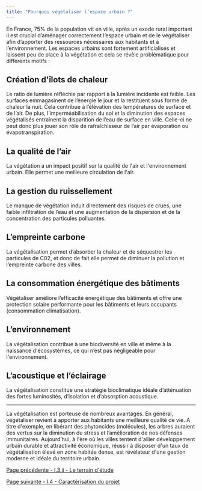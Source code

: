 ```yaml
---
title: "Pourquoi végétaliser l’espace urbain ?"
---
```


En France, 75% de la population vit en ville, après un exode rural important il est crucial d’aménager correctement l’espace urbain et de le végétaliser afin d’apporter des ressources nécessaires aux habitants et à l’environnement. 
Les espaces urbains sont fortement artificialisés et laissent peu de place à la végétation et cela se révèle problématique pour différents motifs :



## Création d'îlots de chaleur 

Le ratio de lumière réfléchie par rapport à la lumière incidente est faible. Les surfaces emmagasinent de l’énergie le jour et la restituent sous forme de chaleur la nuit. Cela contribue à l’élévation des températures de surface et de l’air. De plus, l’imperméabilisation du sol et la diminution des espaces végétalisés entraînent la disparition de l’eau de surface en ville. Celle-ci ne peut donc plus jouer son rôle de rafraîchisseur de l’air par évaporation ou évapotranspiration.



## La qualité de l’air

La végétation a un impact positif sur la qualité de l'air et l'environnement urbain. Elle permet une meilleure circulation de l'air.



## La gestion du ruissellement

Le manque de végétation induit directement des risques de crues, une faible infiltration de l’eau et une augmentation de la dispersion et de la concentration des particules polluantes. 



## L’empreinte carbone

La végétalisation permet d’absorber la chaleur et de séquestrer les particules de C02, et donc de fait elle permet de diminuer la pollution et l’empreinte carbone des villes.



## La consommation énergétique des bâtiments

Végétaliser améliore l’efficacité énergétique des bâtiments et offre une protection solaire performante pour les bâtiments et leurs occupants (consommation climatisation). 



## L’environnement 

La végétalisation contribue à une biodiversité en ville et même à la naissance d'écosystèmes, ce qui n’est pas négligeable pour l'environnement. 



## L’acoustique et l’éclairage

La végétalisation constitue une stratégie bioclimatique idéale d’atténuation des fortes luminosités, d’isolation et d’absorption acoustique. 


***


La végétalisation est porteuse de nombreux avantages. En général, végétaliser revient à apporter aux habitants une meilleure qualité de vie. A titre d'exemple, en libérant des phytoncides (molécules), les arbres auraient des vertus sur la diminution du stress et l’amélioration de nos défenses immunitaires. Aujourd’hui, à l'ère où les villes tentent d'allier développement urbain durable et attractivité économique, réussir à disposer d'un taux de végétalisation élevé en zone habitée dense, est révélateur d'une gestion moderne et idéale du territoire urbain. 
 




[Page précédente - I.3.ii - Le terrain d'étude](Geonum_20_Territoire_etude)

[Page suivante - I.4 - Caractérisation du projet](Geonum_20_Caractérisation_projet)
